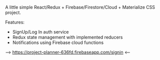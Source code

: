 A little simple React/Redux + Firebase/Firestore/Cloud + Materialize CSS project. 

Features:
- SignUp/Log In auth service
- Redux state management with implemented reducers
- Notifications using Firebase cloud functions


--> https://project-planner-636fd.firebaseapp.com/signin <--
